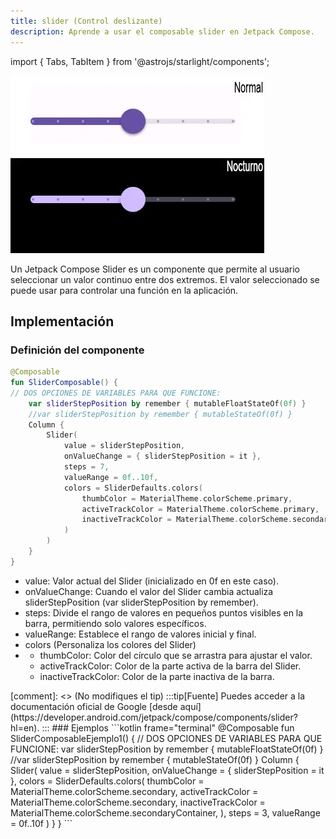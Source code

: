 ```yaml
---
title: slider (Control deslizante)
description: Aprende a usar el composable slider en Jetpack Compose.
---
```


import { Tabs, TabItem } from '@astrojs/starlight/components';

[comment]: <> (La ruta siempre será assets/nombeComponente/componente-header.webp)

![Imagen del componente slider](../../../assets/sliders/slider-header.webp)

Un Jetpack Compose Slider es un componente que permite al usuario seleccionar un valor continuo entre dos extremos. El valor seleccionado se puede usar para controlar una función en la aplicación.

## Implementación

### Definición del componente
[comment]: <> (Añade un ``TabItem`` por cada tipo de implementación que tenga)
<Tabs>
<TabItem label="Material">

```kotlin frame="terminal"
@Composable
fun SliderComposable() {
// DOS OPCIONES DE VARIABLES PARA QUE FUNCIONE:
    var sliderStepPosition by remember { mutableFloatStateOf(0f) }
    //var sliderStepPosition by remember { mutableStateOf(0f) }
    Column {
        Slider(
            value = sliderStepPosition,
            onValueChange = { sliderStepPosition = it },
            steps = 7,
            valueRange = 0f..10f,
            colors = SliderDefaults.colors(
                thumbColor = MaterialTheme.colorScheme.primary,
                activeTrackColor = MaterialTheme.colorScheme.primary,
                inactiveTrackColor = MaterialTheme.colorScheme.secondaryContainer,
            )
        )
    }
}
```
- value: Valor actual del Slider (inicializado en 0f en este caso).
- onValueChange: Cuando el valor del Slider cambia actualiza sliderStepPosition (var sliderStepPosition by remember).
- steps: Divide el rango de valores en pequeños puntos visibles en la barra, permitiendo solo valores específicos.
- valueRange: Establece el rango de valores inicial y final.
- colors (Personaliza los colores del Slider)
- - thumbColor: Color del círculo que se arrastra para ajustar el valor.
  - activeTrackColor: Color de la parte activa de la barra del Slider.
  - inactiveTrackColor: Color de la parte inactiva de la barra.
</TabItem>
[comment]: <> (No modifiques el tip)
:::tip[Fuente]
Puedes acceder a la documentación oficial de Google
[desde aquí](https://developer.android.com/jetpack/compose/components/slider?hl=en).
:::
### Ejemplos
<Tabs>
<TabItem label="Material">
```kotlin frame="terminal"
@Composable
fun SliderComposableEjemplo1() {
// DOS OPCIONES DE VARIABLES PARA QUE FUNCIONE:
    var sliderStepPosition by remember { mutableFloatStateOf(0f) }
    //var sliderStepPosition by remember { mutableStateOf(0f) }
    Column {
        Slider(
            value = sliderStepPosition,
            onValueChange = { sliderStepPosition = it },
            colors = SliderDefaults.colors(
                thumbColor = MaterialTheme.colorScheme.secondary,
                activeTrackColor = MaterialTheme.colorScheme.secondary,
                inactiveTrackColor = MaterialTheme.colorScheme.secondaryContainer,
            ),
            steps = 3,
            valueRange = 0f..10f
        )
    }
}
```
</TabItem>